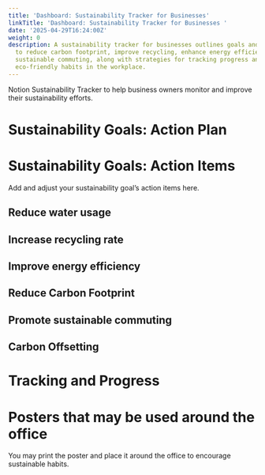 ```yaml
---
title: 'Dashboard: Sustainability Tracker for Businesses'
linkTitle: 'Dashboard: Sustainability Tracker for Businesses '
date: '2025-04-29T16:24:00Z'
weight: 0
description: A sustainability tracker for businesses outlines goals and action items
  to reduce carbon footprint, improve recycling, enhance energy efficiency, and promote
  sustainable commuting, along with strategies for tracking progress and encouraging
  eco-friendly habits in the workplace.
---
```



Notion Sustainability Tracker to help business owners monitor and improve their sustainability efforts.

<!-- Unsupported block type: divider -->

<!-- Unsupported block type: callout -->



# Sustainability Goals: Action Plan

<!-- Unsupported block type: child_database -->



<!-- Unsupported block type: image -->

# Sustainability Goals: Action Items

 Add and adjust your sustainability goal’s action items here.

## Reduce water usage

<!-- Unsupported block type: to_do -->

<!-- Unsupported block type: to_do -->

<!-- Unsupported block type: to_do -->

## Increase recycling rate

<!-- Unsupported block type: to_do -->

<!-- Unsupported block type: to_do -->

<!-- Unsupported block type: to_do -->

## Improve energy efficiency

<!-- Unsupported block type: to_do -->

<!-- Unsupported block type: to_do -->

<!-- Unsupported block type: to_do -->

## Reduce Carbon Footprint

<!-- Unsupported block type: to_do -->

<!-- Unsupported block type: to_do -->

<!-- Unsupported block type: to_do -->

## Promote sustainable commuting

<!-- Unsupported block type: to_do -->

<!-- Unsupported block type: to_do -->

<!-- Unsupported block type: to_do -->

## Carbon Offsetting

<!-- Unsupported block type: to_do -->

<!-- Unsupported block type: to_do -->

<!-- Unsupported block type: divider -->

<!-- Unsupported block type: image -->

# Tracking and Progress

<!-- Unsupported block type: child_database -->

<!-- Unsupported block type: image -->

# Posters that may be used around the office

You may print the poster and place it around the office to encourage sustainable habits.

<!-- Unsupported block type: file -->

<!-- Unsupported block type: file -->